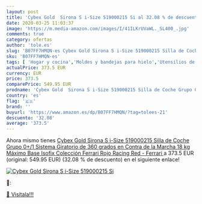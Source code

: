 ```yaml
---
layout: post
title: 'Cybex Gold  Sirona S i-Size 519000215 Si al 32.08 % de descuento'
date: 2020-03-25 11:03:37
image: 'https://m.media-amazon.com/images/I/41ILKrUVaWL._SL400_.jpg'
comments: true
category: ofertas
author: 'tole.es'
slug: 'B07FF7HMQN-es Cybex Gold Sirona S i-Size 519000215 Silla de Coche Grupo...'
sku: 'B07FF7HMQN-es'
tags: [ 'Hogar y cocina','Moldes y bandejas para hielo','Utensilios de bar','Utensilios de cocina','coche','cybex','de','isofix','silla', ]
actualPrice: 373.5 EUR
currency: EUR
price: 373.5
comparePrice: 549.95 EUR
prodname: 'Cybex Gold  Sirona S i-Size 519000215 Silla de Coche Grupo 0+/1  Sistema Giratorio de 360 grados  en Contra de la Marcha  18 kg Máximo  Base Isofix  Colección Ferrari  Rojo  Racing Red - Ferrari '
country: 'es'
flag: '🇪🇸'
brand: ''
buyurl: 'https://www.amazon.es/dp/B07FF7HMQN/?tag=tolees-21'
descuento: '32.08'
average: '373.5'
---
```


Ahora mismo tienes [Cybex Gold  Sirona S i-Size 519000215 Silla de Coche Grupo 0+/1  Sistema Giratorio de 360 grados  en Contra de la Marcha  18 kg Máximo  Base Isofix  Colección Ferrari  Rojo  Racing Red - Ferrari ](https://www.amazon.es/dp/B07FF7HMQN/?tag=tolees-21) a 373.5 EUR (original: 549.95 EUR) (32.08 %  de descuento) en el siguiente enlace!

[![Cybex Gold  Sirona S i-Size 519000215 Si](https://m.media-amazon.com/images/I/41ILKrUVaWL._SL400_.jpg)](https://www.amazon.es/dp/B07FF7HMQN/?tag=tolees-21)

🔎:


[🛒 Visítala!!!](https://www.amazon.es/dp/B07FF7HMQN/?tag=tolees-21)
